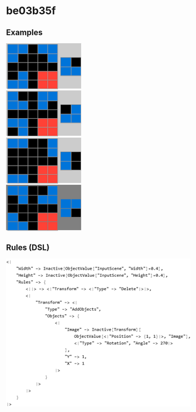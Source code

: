 # be03b35f

## Examples

![ARC examples for be03b35f](examples.png?raw=true)

## Rules (DSL)

![DSL rules for be03b35f](rules.png?raw=true)

